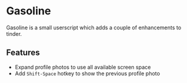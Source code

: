 # Gasoline

Gasoline is a small userscript which adds a couple of enhancements to tinder.

## Features
- Expand profile photos to use all available screen space
- Add `Shift-Space` hotkey to show the previous profile photo

